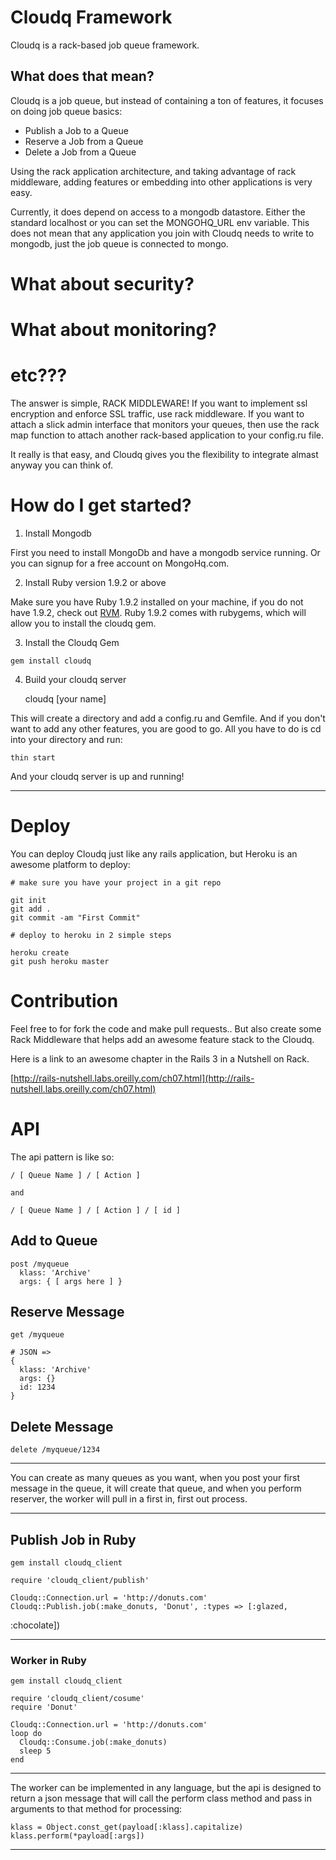 # Cloudq Framework

Cloudq is a rack-based job queue framework.  

## What does that mean?

Cloudq is a job queue, but instead of containing a ton of features, it focuses on doing job queue basics:

* Publish a Job to a Queue
* Reserve a Job from a Queue
* Delete a Job from a Queue

Using the rack application architecture, and taking advantage of rack middleware, adding features or embedding
into other applications is very easy.

Currently, it does depend on access to a mongodb datastore.  Either the standard localhost or you can 
set the MONGOHQ_URL env variable.  This does not mean that any application you join with Cloudq needs to write to mongodb, just the job queue is connected to mongo.

# What about security?
# What about monitoring?
# etc???

The answer is simple, RACK MIDDLEWARE!  If you want to implement ssl encryption and enforce SSL traffic, use
rack middleware.  If you want to attach a slick admin 
interface that monitors your queues, then use the rack
map function to attach another rack-based application to your config.ru file.

It really is that easy, and Cloudq gives you the flexibility to integrate almast anyway you can think of.

# How do I get started?

1. Install Mongodb

First you need to install MongoDb and have a mongodb service running.  Or you can signup for a free account on
MongoHq.com.  

2. Install Ruby version 1.9.2 or above

Make sure you have Ruby 1.9.2 installed on your machine, if you do not have 1.9.2, check out [RVM](https://rvm.beginrescueend.com/).  Ruby 1.9.2 comes with rubygems, which will allow you to install the cloudq gem.

3. Install the Cloudq Gem

``` shell
gem install cloudq
```

    
4. Build your cloudq server

    cloudq [your name]
    
This will create a directory and add a config.ru and Gemfile.  And if you don't want to add any other features,
you are good to go.  All you have to do is cd into your directory and run:


    thin start
    
And your cloudq server is up and running!  

----------------

# Deploy

You can deploy Cloudq just like any rails application, but Heroku is an awesome platform to deploy:
    
    # make sure you have your project in a git repo
    
    git init
    git add .
    git commit -am "First Commit"
    
    # deploy to heroku in 2 simple steps
    
    heroku create
    git push heroku master
    

# Contribution

Feel free to for fork the code and make pull requests.. But also create some Rack Middleware that helps add an
awesome feature stack to the Cloudq.

Here is a link to an awesome chapter in the Rails 3 in a Nutshell on Rack.

[http://rails-nutshell.labs.oreilly.com/ch07.html](http://rails-nutshell.labs.oreilly.com/ch07.html)


# API

The api pattern is like so:

    / [ Queue Name ] / [ Action ] 

    and

    / [ Queue Name ] / [ Action ] / [ id ]


## Add to Queue

    post /myqueue
      klass: 'Archive'
      args: { [ args here ] }

## Reserve Message

    get /myqueue
    
    # JSON =>
    { 
      klass: 'Archive'
      args: {}
      id: 1234
    }

## Delete Message

    delete /myqueue/1234


---

You can create as many queues as you want, when you post your first
message in the queue, it will create that queue, and when you perform
reserver, the worker will pull in a first in, first out process.

---

## Publish Job in Ruby

    gem install cloudq_client

    require 'cloudq_client/publish'

    Cloudq::Connection.url = 'http://donuts.com'
    Cloudq::Publish.job(:make_donuts, 'Donut', :types => [:glazed,
:chocolate])


---

### Worker in Ruby

    gem install cloudq_client

    require 'cloudq_client/cosume'
    require 'Donut'

    Cloudq::Connection.url = 'http://donuts.com'
    loop do
      Cloudq::Consume.job(:make_donuts)
      sleep 5
    end


---

The worker can be implemented in any language, but the api is designed
to return a json message that will call the perform class method and
pass in arguments to that method for processing:

    klass = Object.const_get(payload[:klass].capitalize)
    klass.perform(*payload[:args])



---







